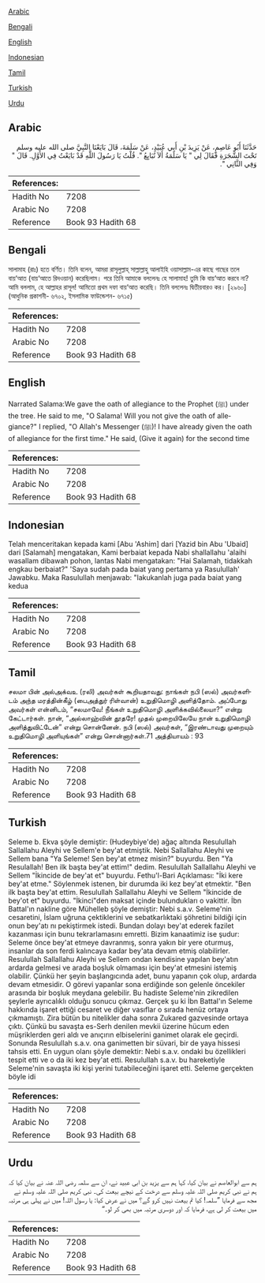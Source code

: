 [Arabic](#arabic)

[Bengali](#bengali)

[English](#english)

[Indonesian](#indonesian)

[Tamil](#tamil)

[Turkish](#turkish)

[Urdu](#urdu)

## Arabic


<div dir="rtl" lang="ar" style={{fontSize:'larger',backgroundColor:'#f8f9fa',padding:20}}>
حَدَّثَنَا أَبُو عَاصِمٍ، عَنْ يَزِيدَ بْنِ أَبِي عُبَيْدٍ، عَنْ سَلَمَةَ، قَالَ بَايَعْنَا النَّبِيَّ صلى الله عليه وسلم تَحْتَ الشَّجَرَةِ فَقَالَ لِي ‏"‏ يَا سَلَمَةُ أَلاَ تُبَايِعُ ‏"‏‏.‏ قُلْتُ يَا رَسُولَ اللَّهِ قَدْ بَايَعْتُ فِي الأَوَّلِ‏.‏ قَالَ ‏"‏ وَفِي الثَّانِي ‏"‏‏.‏
</div>
<div style={{backgroundColor:'#f8f9fa',padding:20, marginBottom: 10}}><table> <thead> <tr> <th>References:</th> <th></th> </tr> </thead> <tbody><tr><td>Hadith No</td><td>7208</td></tr><tr><td>Arabic No</td><td>7208</td></tr><tr><td>Reference</td><td>Book 93 Hadith 68</td></tr></tbody></table></div>

## Bengali


<div dir="ltr" lang="bn" style={{fontSize:'larger',backgroundColor:'#f8f9fa',padding:20}}>
সালামাহ (রাঃ) হতে বর্ণিত। তিনি বলেন, আমরা রাসূলুল্লাহ্ সাল্লাল্লাহু আলাইহি ওয়াসাল্লাম-এর কাছে গাছের তলে বায়‘আত (বায়‘আতে রিদওয়ান) করেছিলাম। পরে তিনি আমাকে বললেনঃ হে সালামাহ! তুমি কি বায়‘আত করবে না? আমি বললাম, হে আল্লাহর রাসূল! আমিতো প্রথম দফা বায়‘আত করেছি। তিনি বললেনঃ দ্বিতীয়বারও কর। [২৯৬০] (আধুনিক প্রকাশনী- ৬৭০২, ইসলামিক ফাউন্ডেশন- ৬৭১৫)
</div>
<div style={{backgroundColor:'#f8f9fa',padding:20, marginBottom: 10}}><table> <thead> <tr> <th>References:</th> <th></th> </tr> </thead> <tbody><tr><td>Hadith No</td><td>7208</td></tr><tr><td>Arabic No</td><td>7208</td></tr><tr><td>Reference</td><td>Book 93 Hadith 68</td></tr></tbody></table></div>

## English


<div dir="ltr" lang="en" style={{fontSize:'larger',backgroundColor:'#f8f9fa',padding:20}}>
Narrated Salama:We gave the oath of allegiance to the Prophet (ﷺ) under the tree. He said to me, "O Salama! Will you not give the oath of allegiance?" I replied, "O Allah's Messenger (ﷺ)! I have already given the oath of allegiance for the first time." He said, (Give it again) for the second time
</div>
<div style={{backgroundColor:'#f8f9fa',padding:20, marginBottom: 10}}><table> <thead> <tr> <th>References:</th> <th></th> </tr> </thead> <tbody><tr><td>Hadith No</td><td>7208</td></tr><tr><td>Arabic No</td><td>7208</td></tr><tr><td>Reference</td><td>Book 93 Hadith 68</td></tr></tbody></table></div>

## Indonesian


<div dir="ltr" lang="id" style={{fontSize:'larger',backgroundColor:'#f8f9fa',padding:20}}>
Telah menceritakan kepada kami [Abu 'Ashim] dari [Yazid bin Abu 'Ubaid] dari [Salamah] mengatakan, Kami berbaiat kepada Nabi shallallahu 'alaihi wasallam dibawah pohon, lantas Nabi mengatakan: "Hai Salamah, tidakkah engkau berbaiat?" 'Saya sudah pada baiat yang pertama ya Rasulullah' Jawabku. Maka Rasulullah menjawab: "lakukanlah juga pada baiat yang kedua
</div>
<div style={{backgroundColor:'#f8f9fa',padding:20, marginBottom: 10}}><table> <thead> <tr> <th>References:</th> <th></th> </tr> </thead> <tbody><tr><td>Hadith No</td><td>7208</td></tr><tr><td>Arabic No</td><td>7208</td></tr><tr><td>Reference</td><td>Book 93 Hadith 68</td></tr></tbody></table></div>

## Tamil


<div dir="ltr" lang="ta" style={{fontSize:'larger',backgroundColor:'#f8f9fa',padding:20}}>
சலமா பின் அல்அக்வஉ (ரலி) அவர்கள் கூறியதாவது: நாங்கள் நபி (ஸல்) அவர்களிடம் அந்த மரத்தின்கீழ் (பைஅத்துர் ரிள்வான்) உறுதிமொழி அளித்தோம். அப்போது அவர்கள் என்னிடம், “சலமாவே! நீங்கள் உறுதிமொழி அளிக்கவில்லையா?” என்று கேட்டார்கள். நான், “அல்லாஹ்வின் தூதரே! முதல் முறையிலேயே நான் உறுதிமொழி அளித்துவிட்டேன்” என்று சொன்னேன். நபி (ஸல்) அவர்கள், “இரண்டாவது முறையும் உறுதிமொழி அளியுங்கள்” என்று சொன்னார்கள்.71 அத்தியாயம் : 93
</div>
<div style={{backgroundColor:'#f8f9fa',padding:20, marginBottom: 10}}><table> <thead> <tr> <th>References:</th> <th></th> </tr> </thead> <tbody><tr><td>Hadith No</td><td>7208</td></tr><tr><td>Arabic No</td><td>7208</td></tr><tr><td>Reference</td><td>Book 93 Hadith 68</td></tr></tbody></table></div>

## Turkish


<div dir="ltr" lang="tr" style={{fontSize:'larger',backgroundColor:'#f8f9fa',padding:20}}>
Seleme b. Ekva şöyle demiştir: (Hudeybiye'de) ağaç altında ResuluIlah Sallallahu Aleyhi ve Sellem'e bey'at etmiştik. Nebi Sallallahu Aleyhi ve Sellem bana "Ya Seleme! Sen bey'at etmez misin?" buyurdu. Ben "Ya Resulallah! Ben ilk başta bey'at ettim!" dedim. Resulullah Sallallahu Aleyhi ve Sellem "İkincide de bey'at et" buyurdu. Fethu'l-Bari Açıklaması: "İki kere bey'at etme." Söylenmek istenen, bir durumda iki kez bey'at etmektir. "Ben ilk başta bey'at ettim. Resulullah Sallallahu Aleyhi ve Sellem "İkincide de bey'ot et" buyurdu. "İkinci"den maksat içinde bulundukları o vakittir. İbn Battal'ın nakline göre Mühelleb şöyle demiştir: Nebi s.a.v. Seleme'nin cesaretini, İslam uğruna çektiklerini ve sebatkarlıktaki şöhretini bildiği için onun bey'atı nı pekiştirmek istedi. Bundan dolayı bey'at ederek fazilet kazanması için bunu tekrarlamasını emretti. Bizim kanaatimiz ise şudur: Seleme önce bey'at etmeye davranmış, sonra yakın bir yere oturmuş, insanlar da son ferdi kalıncaya kadar bey'ata devam etmiş olabilirler. Resulullah Sallallahu Aleyhi ve Sellem ondan kendisine yapılan bey'atın ardarda gelmesi ve arada boşluk olmaması için bey'at etmesini istemiş olabilir. Çünkü her şeyin başlangıcında adet, bunu yapanın çok olup, ardarda devam etmesidir. O görevi yapanlar sona erdiğinde son gelenle öncekiler arasında bir boşluk meydana gelebilir. Bu hadiste Seleme'nin zikredilen şeylerle ayrıcalıklı olduğu sonucu çıkmaz. Gerçek şu ki İbn Battal'ın Seleme hakkında işaret ettiği cesaret ve diğer vasıflar o sırada henüz ortaya çıkmamıştı. Zira bütün bu nitelikler daha sonra Zukared gazvesinde ortaya çıktı. Çünkü bu savaşta es-Serh denilen mevkii üzerine hücum eden müşriklerden geri aldı ve anıçırın elbiselerini ganimet olarak ele geçirdi. Sonunda Resulullah s.a.v. ona ganimetten bir süvari, bir de yaya hissesi tahsis etti. En uygun olanı şöyle demektir: Nebi s.a.v. ondaki bu özellikleri tespit etti ve o da iki kez bey'at etti. Resulullah s.a.v. bu hareketiyle Seleme'nin savaşta iki kişi yerini tutabileceğini işaret etti. Seleme gerçekten böyle idi
</div>
<div style={{backgroundColor:'#f8f9fa',padding:20, marginBottom: 10}}><table> <thead> <tr> <th>References:</th> <th></th> </tr> </thead> <tbody><tr><td>Hadith No</td><td>7208</td></tr><tr><td>Arabic No</td><td>7208</td></tr><tr><td>Reference</td><td>Book 93 Hadith 68</td></tr></tbody></table></div>

## Urdu


<div dir="rtl" lang="ur" style={{fontSize:'larger',backgroundColor:'#f8f9fa',padding:20}}>
ہم سے ابوالعاصم نے بیان کیا، کہا ہم سے یزید بن ابی عبید نے، ان سے سلمہ رضی اللہ عنہ نے بیان کیا کہ ہم نے نبی کریم صلی اللہ علیہ وسلم سے درخت کے نیچے بیعت کی۔ نبی کریم صلی اللہ علیہ وسلم نے مجھ سے فرمایا ”سلمہ! کیا تم بیعت نہیں کرو گے؟ میں نے عرض کیا: یا رسول اللہ! میں نے پہلی ہی مرتبہ میں بیعت کر لی ہے، فرمایا کہ اور دوسری مرتبہ میں بھی کر لو۔“
</div>
<div style={{backgroundColor:'#f8f9fa',padding:20, marginBottom: 10}}><table> <thead> <tr> <th>References:</th> <th></th> </tr> </thead> <tbody><tr><td>Hadith No</td><td>7208</td></tr><tr><td>Arabic No</td><td>7208</td></tr><tr><td>Reference</td><td>Book 93 Hadith 68</td></tr></tbody></table></div>